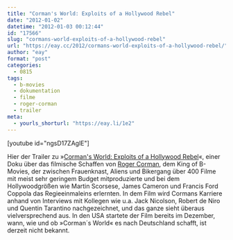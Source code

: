 ```yaml
---
title: "Corman's World: Exploits of a Hollywood Rebel"
date: "2012-01-02"
datetime: "2012-01-03 00:12:44"
id: "17566"
slug: "cormans-world-exploits-of-a-hollywood-rebel"
url: "https://eay.cc/2012/cormans-world-exploits-of-a-hollywood-rebel/"
author: "eay"
format: "post"
categories:
  - 0815
tags:
  - b-movies
  - dokumentation
  - filme
  - roger-corman
  - trailer
meta:
  - yourls_shorturl: "https://eay.li/1e2"
---
```


\[youtube id="ngsD17ZAglE"\]

Hier der Trailer zu »[Corman's World: Exploits of a Hollywood Rebel](http://www.imdb.com/title/tt1185371/)«, einer Doku über das filmische Schaffen von [Roger Corman](http://de.wikipedia.org/wiki/Roger_Corman), dem King of B-Movies, der zwischen Frauenknast, Aliens und Bikergang über 400 Filme mit meist sehr geringem Budget mitproduzierte und bei dem Hollywoodgrößen wie Martin Scorsese, James Cameron und Francis Ford Coppola das Regieeinmaleins erlernten. In dem Film wird Cormans Karriere anhand von Interviews mit Kollegen wie u.a. Jack Nicolson, Robert de Niro und Quentin Tarantino nachgezeichnet, und das ganze sieht überaus vielversprechend aus. In den USA startete der Film bereits im Dezember, wann, wie und ob »Corman´s World« es nach Deutschland schafft, ist derzeit nicht bekannt.
